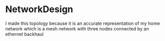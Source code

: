 # NetworkDesign

I made this topology because it is an accurate representation of my home network which is a mesh network with three nodes connected by an ethernet backhaul
